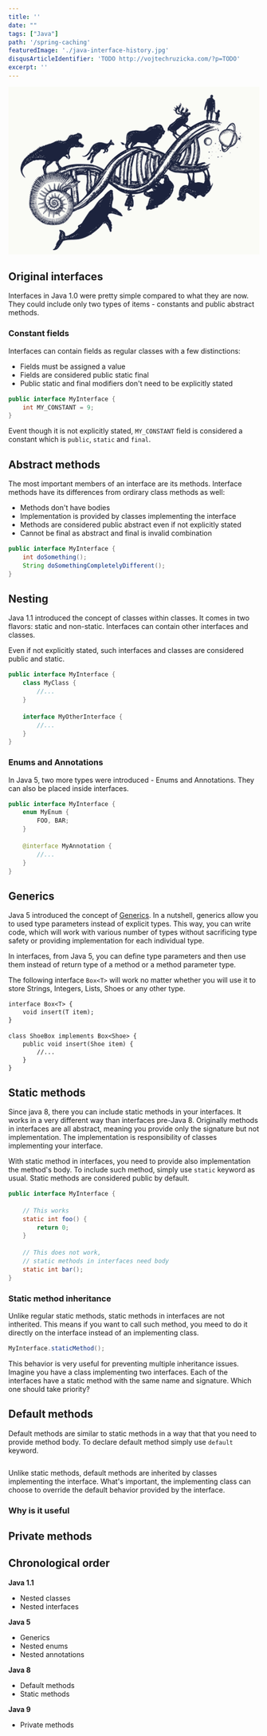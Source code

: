 ```yaml
---
title: ''
date: ""
tags: ["Java"]
path: '/spring-caching'
featuredImage: './java-interface-history.jpg'
disqusArticleIdentifier: 'TODO http://vojtechruzicka.com/?p=TODO'
excerpt: ''
---
```


![Java Interface History](./java-interface-history.jpg)

## Original interfaces
Interfaces in Java 1.0 were pretty simple compared to what they are now. They could include only two types of items - constants and public abstract methods.

### Constant fields
Interfaces can contain fields as regular classes with a few distinctions:
- Fields must be assigned a value
- Fields are considered public static final
- Public static and final modifiers don't need to be explicitly stated

```java
public interface MyInterface {
    int MY_CONSTANT = 9;
}
```

Event though it is not explicitly stated, `MY_CONSTANT` field is considered a constant which is `public`, `static` and `final`.

## Abstract methods
The most important members of an interface are its methods. Interface methods have its differences from ordirary class methods as well:
- Methods don't have bodies
- Implementation is provided by classes implementing the interface
- Methods are considered public abstract even if not explicitly stated
- Cannot be final as abstract and final is invalid combination

```java
public interface MyInterface {
    int doSomething();
    String doSomethingCompletelyDifferent();
}
```

## Nesting
Java 1.1 introduced the concept of classes within classes. It comes in two flavors: static and non-static. Interfaces can contain other interfaces and classes.

Even if not explicitly stated, such interfaces and classes are considered public and static.

```java
public interface MyInterface {
    class MyClass {
        //...
    }

    interface MyOtherInterface {
        //...
    }
}
```

### Enums and Annotations
In Java 5, two more types were introduced - Enums and Annotations. They can also be placed inside interfaces.

```java
public interface MyInterface {
    enum MyEnum {
        FOO, BAR;
    }

    @interface MyAnnotation {
        //...
    }
}
```

## Generics
Java 5 introduced the concept of [Generics](https://docs.oracle.com/javase/tutorial/java/generics/index.html). In a nutshell, generics allow you to used type parameters instead of explicit types. This way, you can write code, which will work with various number of types without sacrificing type safety or providing implementation for each individual type.

In interfaces, from Java 5, you can define type parameters and then use them instead of return type of a method or a method parameter type.

The following interface `Box<T>` will work no matter whether you will use it to store Strings, Integers, Lists, Shoes or any other type.

```
interface Box<T> {
    void insert(T item);
}

class ShoeBox implements Box<Shoe> {
    public void insert(Shoe item) {
        //...
    }
}
```

## Static methods
Since java 8, there you can include static methods in your interfaces. It works in a very different way than interfaces pre-Java 8. Originally methods in interfaces are all abstract, meaning you provide only the signature but not implementation. The implementation is responsibility of classes implementing your interface.

With static method in interfaces, you need to provide also implementation the method's body. To include such method, simply use `static` keyword as usual. Static methods are considered public by default.

```java
public interface MyInterface {
    
    // This works
    static int foo() {
        return 0;
    }

    // This does not work, 
    // static methods in interfaces need body
    static int bar();
}
```

### Static method inheritance
Unlike regular static methods, static methods in interfaces are not intherited. This means if you want to call such method, you meed to do it directly on the interface instead of an implementing class.

```java
MyInterface.staticMethod();
```

This behavior is very useful for preventing multiple inheritance issues. Imagine you have a class implementing two interfaces. Each of the interfaces have a static method with the same name and signature. Which one should take priority?

## Default methods
Default methods are similar to static methods in a way that that you need to provide method body. To declare default method simply use `default` keyword.

```java

```

Unlike static methods, default methods are inherited by classes implementing the interface. What's important, the implementing class can choose to override the default behavior provided by the interface.

### Why is it useful

## Private methods

## Chronological order

**Java 1.1**
- Nested classes 
- Nested interfaces 

**Java 5**
- Generics
- Nested enums
- Nested annotations

**Java 8**
- Default methods
- Static methods

**Java 9**
- Private methods

<!--
https://howtodoinjava.com/java9/java9-private-interface-methods/
https://dzone.com/articles/evolution-of-interface-in-history-of-java 

Private methods in interfaces:
http://openjdk.java.net/jeps/213

Thanks,

regarding the diamond problem, yes from Java 8 onwards, In the scenario where a class implements two interfaces having same default method signatures. It becomes compulsory for the class to override such a method. Within the class, it can use both the methods prefixing the method invocation with interfacename.super, eg. Interface1.super.method()

or Interface2.super.method().


The correct answer is in fact found in the Java Documentation, which states:

[d]efault methods enable you to add new functionality to the interfaces of your libraries and ensure binary compatibility with code written for older versions of those interfaces.

This has been a long-standing source of pain in Java, because interfaces tended to be impossible to evolve once they were made public. (The content in the documentation is related to the paper that you linked to in a comment: Interface evolution via virtual extension methods.) Furthermore, rapid adoption of new features (e.g. lambdas and the new stream APIs) can only be done by extending the existing collections interfaces and providing default implementations. Breaking binary compatibility or introducing new APIs would mean that several years would pass before Java 8's most important features would be in common use.

The reason for allowing static methods in interfaces is again revealed by the documentation: [t]his makes it easier for you to organize helper methods in your libraries; you can keep static methods specific to an interface in the same interface rather than in a separate class. In other words, static utility classes like java.util.Collections can now (finally) be considered an anti-pattern, in-general (of course not always). My guess is that adding support for this behavior was trivial once virtual extension methods were implemented, otherwise it probably wouldn't have been done.

On a similar note, an example of how these new features can be of benefit is to consider one class that has recently annoyed me, java.util.UUID. It doesn't really provide support for UUID types 1, 2, or 5, and it cannot be readily modified to do so. It's also stuck with a pre-defined random generator that cannot be overridden. Implementing code for the unsupported UUID types requires either a direct dependency on a third-party API rather than an interface, or else the maintenance of conversion code and the cost of additional garbage collection to go with it. With static methods, UUID could have been defined as an interface instead, allowing real third-party implementations of the missing pieces. (If UUID were originally defined as an interface, we'd probably have some sort of clunky UuidUtil class with static methods, which would be awful too.) Lots of Java's core APIs are degraded by failing to base themselves on interfaces, but as of Java 8 the number of excuses for this bad behavior have thankfully diminished.

It's not correct to say that [t]here's virtually no difference between an interface and an abstract class, because abstract classes can have state (that is, declare fields) while interfaces cannot. It is therefore not equivalent to multiple inheritance or even mixin-style inheritance. Proper mixins (such as Groovy 2.3's traits) have access to state. (Groovy also supports static extension methods.)

It's also not a good idea to follow Doval's example, in my opinion. An interface is supposed to define a contract, but it is not supposed to enforce the contract. (Not in Java anyway.) Proper verification of an implementation is the responsibility of a test suite or other tool. Defining contracts could be done with annotations, and OVal is a good example, but I don't know whether it supports constraints defined on interfaces. Such a system is feasible, even if one does not currently exist. (Strategies include compile-time customization of javac via the annotation processor API and run-time bytecode generation.) Ideally, contracts would be enforced at compile-time, and worst-case using a test suite, but my understanding is that runtime enforcement is frowned upon. Another interesting tool that might assist contract programming in Java is the Checker Framework.

or further follow-up on my last paragraph (i.e. don't enforce contracts in interfaces), it's worth pointing out that default methods cannot override equals, hashCode and toString. A very informative cost/benefit analysis of why this is disallowed can be found here: http://mail.openjdk.java.net/pipermail/lambda-dev/2013-March/008435.html
-->
